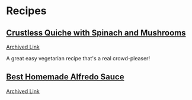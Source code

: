 # Recipes

## [Crustless Quiche with Spinach and Mushrooms](https://www.themediterraneandish.com/mushroom-spinach-crustless-quiche/)
[Archived Link](https://web.archive.org/web/20240802010738/https://www.themediterraneandish.com/mushroom-spinach-crustless-quiche/)

A great easy vegetarian recipe that's a real crowd-pleaser!

## [Best Homemade Alfredo Sauce](https://thesaltymarshmallow.com/best-homemade-alfredo-sauce/)
[Archived Link](https://web.archive.org/web/20241108001645/https://thesaltymarshmallow.com/best-homemade-alfredo-sauce/)